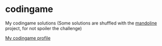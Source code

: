# codingame

My codingame solutions (Some solutions are shuffled with the [mandoline](https://github.com/badele/mandoline) project, for not spoiler the challenge)

[My codingame profile](https://www.codingame.com/profile/ddad4d402fbd598e2067cd214e6b97106886404)
